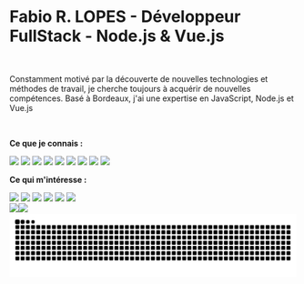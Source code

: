 # Fabio R. LOPES - Développeur FullStack - Node.js & Vue.js

<br>

Constamment motivé par la découverte de nouvelles technologies et méthodes de travail, je cherche toujours à acquérir de nouvelles compétences. Basé à Bordeaux, j'ai une expertise en JavaScript, Node.js et Vue.js

<br>

**Ce que je connais :**
<div style="display: inline-block">
      <img src="https://img.shields.io/badge/JavaScript-F7DF1E?style=for-the-badge&logo=javascript&logoColor=black"/>
      <img src="https://img.shields.io/badge/Node.JS-43853D?style=for-the-badge&logo=node.js&logoColor=white"/>
      <img src="https://img.shields.io/badge/express.js-%23404d59.svg?style=for-the-badge&logo=express&logoColor=%2361DAFB"/>
      <img src="https://img.shields.io/badge/Vue.js-%2335495e.svg?style=for-the-badge&logo=vuedotjs&logoColor=%234FC08D"/>
      <img src="https://img.shields.io/badge/handlebars-F0772B?style=for-the-badge&logo=handlebarsdotjs&logoColor=483a2d"/>
      <img src="https://img.shields.io/badge/Sequelize-52B0E7?style=for-the-badge&logo=Sequelize&logoColor=white"/>
      <img src="https://img.shields.io/badge/MariaDB-003545?style=for-the-badge&logo=mariadb&logoColor=white"/>
      <img src="https://img.shields.io/badge/mysql-4479A1.svg?style=for-the-badge&logo=mysql&logoColor=white"/>
      <img src="https://img.shields.io/badge/postgres-%23316192.svg?style=for-the-badge&logo=postgresql&logoColor=white"/>
</div>

<br>

**Ce qui m'intéresse :** 
<div style="display: inline-block">
      <img src="https://img.shields.io/badge/typescript-%23007ACC.svg?style=for-the-badge&logo=typescript&logoColor=white" />
      <img src="https://img.shields.io/badge/fastify-%23000000.svg?style=for-the-badge&logo=fastify&logoColor=white" />
      <img src="https://img.shields.io/badge/Prisma-16A394?style=for-the-badge&logo=Prisma&logoColor=white" />
      <img src="https://img.shields.io/badge/Nuxt.js-10172A?style=for-the-badge&logo=nuxt&logoColor=#00DC82" />
      <img src="https://img.shields.io/badge/tailwindcss-030712?style=for-the-badge&logo=tailwind-css&logoColor=#00BCFF" />
      <img src="https://img.shields.io/badge/docker-1D63ED?style=for-the-badge&logo=docker&logoColor=white" />
</div>

<br>

<div style="display: inline-block" align="center">
      <img height="160px" src="https://github-readme-stats.vercel.app/api/top-langs/?username=FabioDevCode&layout=compact&langs_count=8&theme=vue-dark&border_radius=8px&hide_border=true&hide_title=true&bg_color=FFFFFF00"/><img height="160px" src="https://github-readme-stats.vercel.app/api?username=FabioDevCode&theme=vue-dark&border_radius=8px&rank_icon=github&hide_border=true&hide_title=true&bg_color=FFFFFF00&show_icons=true&include_all_commits=true"/>
</div>


<div display="inline-block" align="center">
  <picture>
    <source media="(prefers-color-scheme: dark)" srcset="https://raw.githubusercontent.com/FabioDevCode/FabioDevCode/output/github-contribution-grid-snake-dark.svg">
    <source media="(prefers-color-scheme: light)" srcset="https://raw.githubusercontent.com/FabioDevCode/FabioDevCode/output/github-contribution-grid-snake-dark.svg">
    <img alt="github contribution grid snake animation" src="https://raw.githubusercontent.com/FabioDevCode/FabioDevCode/output/github-contribution-grid-snake.svg">
  </picture>
</div>


<!--

<div style="display: inline-block">
      <img height="160rem" src="https://github-readme-stats.vercel.app/api/top-langs/?username=FabioDevCode&layout=compact&langs_count=6&theme=vue-dark&border_radius=8px"/>
      <img height="160rem" src="https://github-readme-stats.vercel.app/api?username=FabioDevCode&theme=vue-dark&border_radius=8px&rank_icon=github"/>
</div>

<img src="https://github-readme-activity-graph.vercel.app/graph?username=FabioDevCode&custom_title=Commit%20/%20Jour&theme=vue&bg_color=22272E&hide_title=true&color=ADBAC7&hide_border=true" alt="FabioDevCode Commits Stats" />
-->
